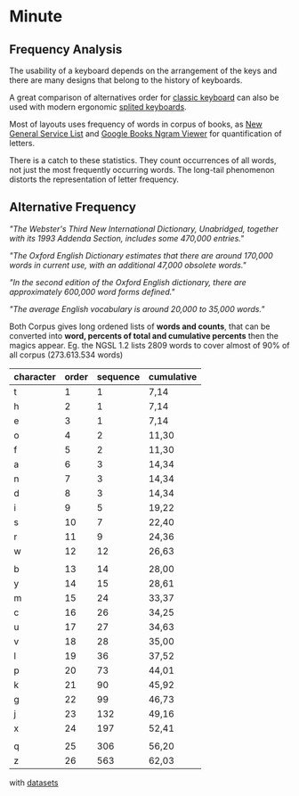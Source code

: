# Minute 

## Frequency Analysis

The usability of a keyboard depends on the arrangement of the keys and there are many designs that belong to the history of keyboards.

A great comparison of alternatives order for [classic keyboard](http://pinouchon.github.io/keyboard/layouts/2016/03/07/layouts-review-dvorak-vs-colemak-vs-carpalx-vs-workman.html) can also be used with modern ergonomic [splited keyboards](https://github.com/diimdeep/awesome-split-keyboards).

Most of layouts uses frequency of words in corpus of books, as [New General Service List](https://www.newgeneralservicelist.com/) and 
[Google Books Ngram Viewer](https://books.google.com/ngrams) for quantification of letters. 

There is a catch to these statistics. They count occurrences of all words, not just the most frequently occurring words. The long-tail phenomenon distorts the representation of letter frequency. 

## Alternative Frequency

_"The Webster's Third New International Dictionary, Unabridged, together with its 1993 Addenda Section, includes some 470,000 entries."_

_"The Oxford English Dictionary estimates that there are around 170,000 words in current use, with an additional 47,000 obsolete words."_

_"In the second edition of the Oxford English dictionary, there are approximately 600,000 word forms defined."_

_"The average English vocabulary is around 20,000 to 35,000 words."_

Both Corpus gives long ordened lists of __words and counts__, that can be converted into __word, percents of total and cumulative percents__ then the magics appear. Eg. the NGSL 1.2 lists 2809 words to cover almost of 90% of all corpus (273.613.534 words)


| character | order | sequence | cumulative |
|---|---|---|---|
| t | 1 | 1 | 7,14 |
| h | 2 | 1 | 7,14 |
| e | 3 | 1 | 7,14 |
| o | 4 | 2 | 11,30 |
| f | 5 | 2 | 11,30 |
| a | 6 | 3 | 14,34 |
| n | 7 | 3 | 14,34 |
| d | 8 | 3 | 14,34 |
| i | 9 | 5 | 19,22 |
| s | 10 | 7 | 22,40 |
| r | 11 | 9 | 24,36 |
| w | 12 | 12 | 26,63 |
| | | | |
| b | 13 | 14 | 28,00 |
| y | 14 | 15 | 28,61 |
| m | 15 | 24 | 33,37 |
| c | 16 | 26 | 34,25 |
| u | 17 | 27 | 34,63 |
| v | 18 | 28 | 35,00 |
| l | 19 | 36 | 37,52 |
| p | 20 | 73 | 44,01 |
| k | 21 | 90 | 45,92 |
| g | 22 | 99 | 46,73 |
| j | 23 | 132 | 49,16 |
| x | 24 | 197 | 52,41 |
| | | | |
| q | 25 | 306 | 56,20 |
| z | 26 | 563 | 62,03 |

with [datasets](https://storage.googleapis.com/books/ngrams/books/datasetsv3.html)
